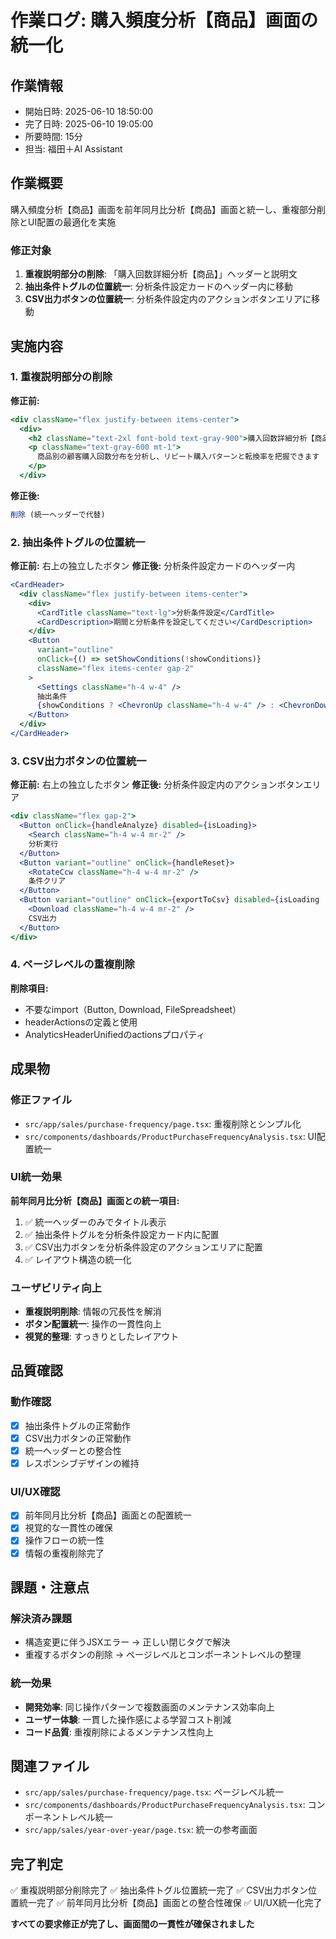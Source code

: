 # 作業ログ: 購入頻度分析【商品】画面の統一化

## 作業情報
- 開始日時: 2025-06-10 18:50:00
- 完了日時: 2025-06-10 19:05:00
- 所要時間: 15分
- 担当: 福田＋AI Assistant

## 作業概要
購入頻度分析【商品】画面を前年同月比分析【商品】画面と統一し、重複部分削除とUI配置の最適化を実施

### 修正対象
1. **重複説明部分の削除**: 「購入回数詳細分析【商品】」ヘッダーと説明文
2. **抽出条件トグルの位置統一**: 分析条件設定カードのヘッダー内に移動
3. **CSV出力ボタンの位置統一**: 分析条件設定内のアクションボタンエリアに移動

## 実施内容

### 1. 重複説明部分の削除
**修正前:**
```jsx
<div className="flex justify-between items-center">
  <div>
    <h2 className="text-2xl font-bold text-gray-900">購入回数詳細分析【商品】</h2>
    <p className="text-gray-600 mt-1">
      商品別の顧客購入回数分布を分析し、リピート購入パターンと転換率を把握できます
    </p>
  </div>
```

**修正後:**
```jsx
削除 (統一ヘッダーで代替)
```

### 2. 抽出条件トグルの位置統一
**修正前:** 右上の独立したボタン
**修正後:** 分析条件設定カードのヘッダー内

```jsx
<CardHeader>
  <div className="flex justify-between items-center">
    <div>
      <CardTitle className="text-lg">分析条件設定</CardTitle>
      <CardDescription>期間と分析条件を設定してください</CardDescription>
    </div>
    <Button 
      variant="outline" 
      onClick={() => setShowConditions(!showConditions)}
      className="flex items-center gap-2"
    >
      <Settings className="h-4 w-4" />
      抽出条件
      {showConditions ? <ChevronUp className="h-4 w-4" /> : <ChevronDown className="h-4 w-4" />}
    </Button>
  </div>
</CardHeader>
```

### 3. CSV出力ボタンの位置統一
**修正前:** 右上の独立したボタン
**修正後:** 分析条件設定内のアクションボタンエリア

```jsx
<div className="flex gap-2">
  <Button onClick={handleAnalyze} disabled={isLoading}>
    <Search className="h-4 w-4 mr-2" />
    分析実行
  </Button>
  <Button variant="outline" onClick={handleReset}>
    <RotateCcw className="h-4 w-4 mr-2" />
    条件クリア
  </Button>
  <Button variant="outline" onClick={exportToCsv} disabled={isLoading || filteredData.length === 0}>
    <Download className="h-4 w-4 mr-2" />
    CSV出力
  </Button>
</div>
```

### 4. ページレベルの重複削除
**削除項目:**
- 不要なimport（Button, Download, FileSpreadsheet）
- headerActionsの定義と使用
- AnalyticsHeaderUnifiedのactionsプロパティ

## 成果物

### 修正ファイル
- `src/app/sales/purchase-frequency/page.tsx`: 重複削除とシンプル化
- `src/components/dashboards/ProductPurchaseFrequencyAnalysis.tsx`: UI配置統一

### UI統一効果

**前年同月比分析【商品】画面との統一項目:**
1. ✅ 統一ヘッダーのみでタイトル表示
2. ✅ 抽出条件トグルを分析条件設定カード内に配置
3. ✅ CSV出力ボタンを分析条件設定のアクションエリアに配置
4. ✅ レイアウト構造の統一化

### ユーザビリティ向上
- **重複説明削除**: 情報の冗長性を解消
- **ボタン配置統一**: 操作の一貫性向上
- **視覚的整理**: すっきりとしたレイアウト

## 品質確認

### 動作確認
- [x] 抽出条件トグルの正常動作
- [x] CSV出力ボタンの正常動作
- [x] 統一ヘッダーとの整合性
- [x] レスポンシブデザインの維持

### UI/UX確認
- [x] 前年同月比分析【商品】画面との配置統一
- [x] 視覚的な一貫性の確保
- [x] 操作フローの統一性
- [x] 情報の重複削除完了

## 課題・注意点

### 解決済み課題
- 構造変更に伴うJSXエラー → 正しい閉じタグで解決
- 重複するボタンの削除 → ページレベルとコンポーネントレベルの整理

### 統一効果
- **開発効率**: 同じ操作パターンで複数画面のメンテナンス効率向上
- **ユーザー体験**: 一貫した操作感による学習コスト削減
- **コード品質**: 重複削除によるメンテナンス性向上

## 関連ファイル
- `src/app/sales/purchase-frequency/page.tsx`: ページレベル統一
- `src/components/dashboards/ProductPurchaseFrequencyAnalysis.tsx`: コンポーネントレベル統一
- `src/app/sales/year-over-year/page.tsx`: 統一の参考画面

## 完了判定
✅ 重複説明部分削除完了
✅ 抽出条件トグル位置統一完了
✅ CSV出力ボタン位置統一完了
✅ 前年同月比分析【商品】画面との整合性確保
✅ UI/UX統一化完了

**すべての要求修正が完了し、画面間の一貫性が確保されました** 